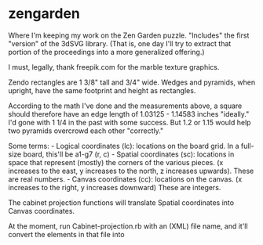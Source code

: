# zengarden
Where I'm keeping my work on the Zen Garden puzzle. "Includes" the first "version" of the 3dSVG library. (That is, one day I'll try to extract that portion of the proceedings into a more generalized offering.)

I must, legally, thank freepik.com for the marble texture graphics.

Zendo rectangles are 1 3/8" tall and 3/4" wide. Wedges and pyramids, when upright, have the same footprint and height as rectangles.

According to the math I've done and the measurements above, a square should therefore have an edge length of 1.03125 - 1.14583 inches "ideally." I'd gone with 1 1/4 in the past with some success. But 1.2 or 1.15 would help two pyramids overcrowd each other "correctly."

Some terms:
    - Logical coordinates (lc): locations on the board grid. In a full-size board, this'll be a1-g7 (r, c)
    - Spatial coordinates (sc): locations in space that represent (mostly) the corners of the various pieces. (x increases to the east, y increases to the north, z increases upwards). These are real numbers.
    - Canvas coordinates (cc): locations on the canvas. (x increases to the right, y increases downward) These are integers.

The cabinet projection functions will translate Spatial coordinates into Canvas coordinates.

At the moment, run Cabinet-projection.rb with an (XML) file name, and it'll convert the <spatial> elements in that file into <svg> elements.
